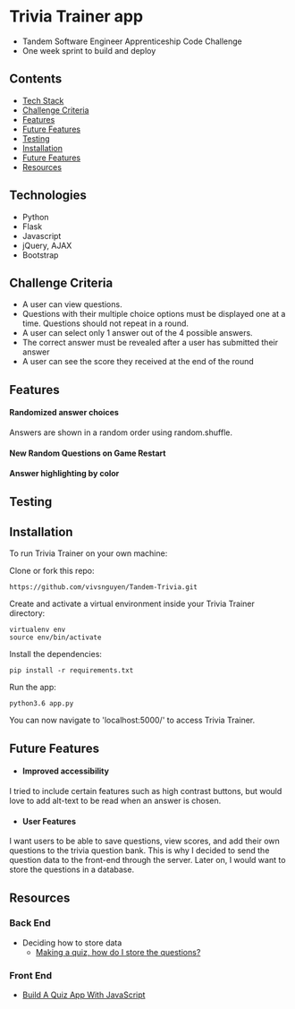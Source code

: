 # Trivia Trainer app
* Tandem Software Engineer Apprenticeship Code Challenge
* One week sprint to build and deploy

## Contents
* [Tech Stack](#tech-stack)
* [Challenge Criteria](#challenge-criteria)
* [Features](#features)
* [Future Features](#future)
* [Testing](#testing)
* [Installation](#installation)
* [Future Features](#future-features)
* [Resources](#resources)

## <a name="tech-stack"></a>Technologies
* Python
* Flask
* Javascript
* jQuery, AJAX
* Bootstrap

## <a name="challenge-criteria"></a>Challenge Criteria
* A user can view questions.
* Questions with their multiple choice options must be displayed one at a time. Questions should not repeat in a round.
* A user can select only 1 answer out of the 4 possible answers.
* The correct answer must be revealed after a user has submitted their answer 
* A user can see the score they received at the end of the round

## <a name="features"></a>Features

#### Randomized answer choices
Answers are shown in a random order using random.shuffle.

#### New Random Questions on Game Restart

#### Answer highlighting by color


## <a name="testing"></a>Testing

## <a name="installation"></a>Installation
To run Trivia Trainer on your own machine:

Clone or fork this repo:
```
https://github.com/vivsnguyen/Tandem-Trivia.git
```

Create and activate a virtual environment inside your Trivia Trainer directory:
```
virtualenv env
source env/bin/activate
```

Install the dependencies:
```
pip install -r requirements.txt
```

Run the app:

```
python3.6 app.py
```

You can now navigate to 'localhost:5000/' to access Trivia Trainer.

## <a name="future-features"></a>Future Features

* #### Improved accessibility
I tried to include certain features such as high contrast buttons, but would love to add alt-text to be read when an answer is chosen. 

* #### User Features
I want users to be able to save questions, view scores, and add their own questions to the trivia question bank. This is why I decided to send the question data to the front-end through the server. Later on, I would want to store the questions in a database.


## <a name="resources"></a>Resources
### Back End
* Deciding how to store data
    * [Making a quiz, how do I store the questions?](https://stackoverflow.com/questions/35588826/making-a-quiz-how-do-i-store-the-questions)

### Front End
* [Build A Quiz App With JavaScript](https://youtu.be/riDzcEQbX6k)
